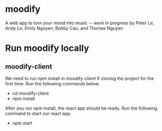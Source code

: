 # moodify

A web app to turn your mood into music -- work in progress by Peter Le, Andy Le, Emily Nguyen, Bobby Cao, and Thomas Nguyen.

# Run moodify locally

## moodify-client

We need to run npm install in moodify-client if cloning the project for the first time. Run the following commands below. 

- cd moodify-client
- npm install

After you run npm install, the react app should be ready. Run the following command to start our react app.

- npm start






